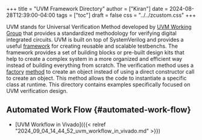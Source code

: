 +++
title = "UVM Framework Directory"
author = ["Kiran"]
date = 2024-08-28T12:39:00-04:00
tags = ["toc"]
draft = false
css = "../../zcustom.css"
+++

UVM stands for Universal Verification Method developed by [UVM Working Group](https://www.accellera.org/activities/working-groups/uvm) that provides a standardized methodology for verifying digital integrated circuits. UVM is built on top of SystemVerilog and provides a useful [framework](https://en.wikipedia.org/wiki/Framework) for creating reusable and scalable testbenchs. The framework provides a set of building blocks or pre-built design kits that help to create a complex system in a more organized and efficient way instead of building everything from scratch. The verification method uses a [factory](https://en.wikipedia.org/wiki/Factory_(object-oriented_programming)) [method](https://en.wikipedia.org/wiki/Factory_method_pattern) to create an object instead of using a direct constructor call to create an object. This method allows the code to instantiate a specific class at runtime. This directory contains examples specifically focused on UVM verification design.


## Automated Work Flow {#automated-work-flow}

-   [UVM Workflow in Vivado]({{< relref "2024_09_04_14_44_52_uvm_workflow_in_vivado.md" >}})

